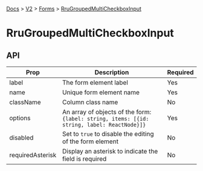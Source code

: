 [Docs](/) > [V2](/docs/v2/get-started) > [Forms](/docs/v2/components/RruForm) > [RruGroupedMultiCheckboxInput](/docs/v2/components/RruGroupedMultiCheckboxInput)


# RruGroupedMultiCheckboxInput

## API

| Prop | Description | Required |
|-|-|-|
| label | The form element label | Yes |
| name | Unique form element name | Yes |
| className | Column class name | No |
| options | An array of objects of the form:<br>`{label: string, items: [{id: string, label: ReactNode}]}` | Yes |
| disabled | Set to `true` to disable the editing of the form element | No |
| requiredAsterisk | Display an asterisk to indicate the field is required | No |

